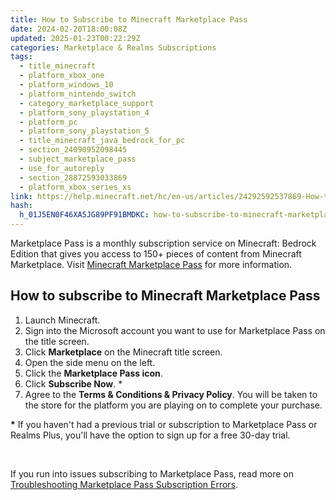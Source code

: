 ```yaml
---
title: How to Subscribe to Minecraft Marketplace Pass
date: 2024-02-20T18:00:08Z
updated: 2025-01-23T00:22:29Z
categories: Marketplace & Realms Subscriptions
tags:
  - title_minecraft
  - platform_xbox_one
  - platform_windows_10
  - platform_nintendo_switch
  - category_marketplace_support
  - platform_sony_playstation_4
  - platform_pc
  - platform_sony_playstation_5
  - title_minecraft_java_bedrock_for_pc
  - section_24090952098445
  - subject_marketplace_pass
  - use_for_autoreply
  - section_28872593033869
  - platform_xbox_series_xs
link: https://help.minecraft.net/hc/en-us/articles/24292592537869-How-to-Subscribe-to-Minecraft-Marketplace-Pass
hash:
  h_01J5EN0F46XA5JG89PF91BMDKC: how-to-subscribe-to-minecraft-marketplace-pass
---
```


Marketplace Pass is a monthly subscription service on Minecraft: Bedrock Edition that gives you access to 150+ pieces of content from Minecraft Marketplace. Visit [Minecraft Marketplace Pass](https://www.minecraft.net/en-us/marketplace/marketplace-pass) for more information.

## How to subscribe to Minecraft Marketplace Pass

1.  Launch Minecraft.
2.  Sign into the Microsoft account you want to use for Marketplace Pass on the title screen.
3.  Click **Marketplace** on the Minecraft title screen.
4.  Open the side menu on the left.
5.  Click the **Marketplace Pass icon**.
6.  Click **Subscribe Now**. \*
7.  Agree to the **Terms & Conditions & Privacy Policy**. You will be taken to the store for the platform you are playing on to complete your purchase.

**\*** If you haven't had a previous trial or subscription to Marketplace Pass or Realms Plus, you'll have the option to sign up for a free 30-day trial.

 

If you run into issues subscribing to Marketplace Pass, read more on [Troubleshooting Marketplace Pass Subscription Errors](../Marketplace-Troubleshooting/Troubleshooting-Marketplace-Pass-Subscription-Errors.md).
